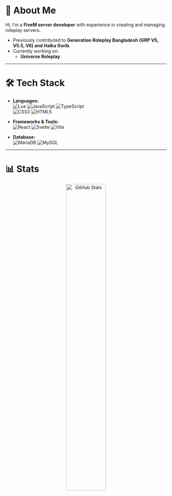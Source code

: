 # 🌟 About Me
Hi, I’m a **FiveM server developer** with experience in creating and managing roleplay servers.  
- Previously contributed to **Generation Roleplay Bangladesh (GRP V5, V5.5, V6) and Halka Gorib**.  
- Currently working on:   
  - **Universe Roleplay**.  

---

# 🛠️ Tech Stack
- **Languages:**  
  ![Lua](https://img.shields.io/badge/lua-%232C2D72.svg?style=for-the-badge&logo=lua&logoColor=white) 
  ![JavaScript](https://img.shields.io/badge/javascript-%23323330.svg?style=for-the-badge&logo=javascript&logoColor=%23F7DF1E) 
  ![TypeScript](https://img.shields.io/badge/typescript-%23007ACC.svg?style=for-the-badge&logo=typescript&logoColor=white)  
  ![CSS3](https://img.shields.io/badge/css3-%231572B6.svg?style=for-the-badge&logo=css3&logoColor=white) 
  ![HTML5](https://img.shields.io/badge/html5-%23E34F26.svg?style=for-the-badge&logo=html5&logoColor=white)  

- **Frameworks & Tools:**  
  ![React](https://img.shields.io/badge/react-%2320232a.svg?style=for-the-badge&logo=react&logoColor=%2361DAFB) 
  ![Svelte](https://img.shields.io/badge/svelte-%23f1413d.svg?style=for-the-badge&logo=svelte&logoColor=white) 
  ![Vite](https://img.shields.io/badge/vite-%23646CFF.svg?style=for-the-badge&logo=vite&logoColor=white)  

- **Database:**  
  ![MariaDB](https://img.shields.io/badge/MariaDB-003545?style=for-the-badge&logo=mariadb&logoColor=white)
  ![MySQL](https://img.shields.io/badge/mysql-4479A1.svg?style=for-the-badge&logo=mysql&logoColor=white)  

---

# 📊 Stats
<div align="center">  
  <img src="https://github-readme-stats.vercel.app/api?username=M4RFY&show_icons=true&theme=radical&hide_border=true&count_private=true" alt="GitHub Stats" width="49.5%"/>  
<!--   <img src="https://github-readme-stats.vercel.app/api/top-langs/?username=M4RFY&layout=compact&theme=radical&hide_border=true&count_private=true" alt="Top Languages" width="49.5%"/>   -->
</div>
